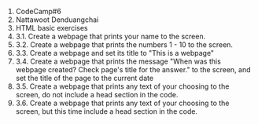 1. CodeCamp#6
2. Nattawoot Denduangchai
3. HTML basic exercises
4. 3.1. Create a webpage that prints your name to the screen.
5. 3.2. Create a webpage that prints the numbers 1 - 10 to the screen.
6. 3.3. Create a webpage and set its title to "This is a webpage"
7. 3.4. Create a webpage that prints the message "When was this webpage created? Check page's title for the answer." to the screen, and set the title of the page to the current date
8. 3.5. Create a webpage that prints any text of your choosing to the screen, do not include a head section in the code.
9. 3.6. Create a webpage that prints any text of your choosing to the screen, but this time include a head section in the code.
